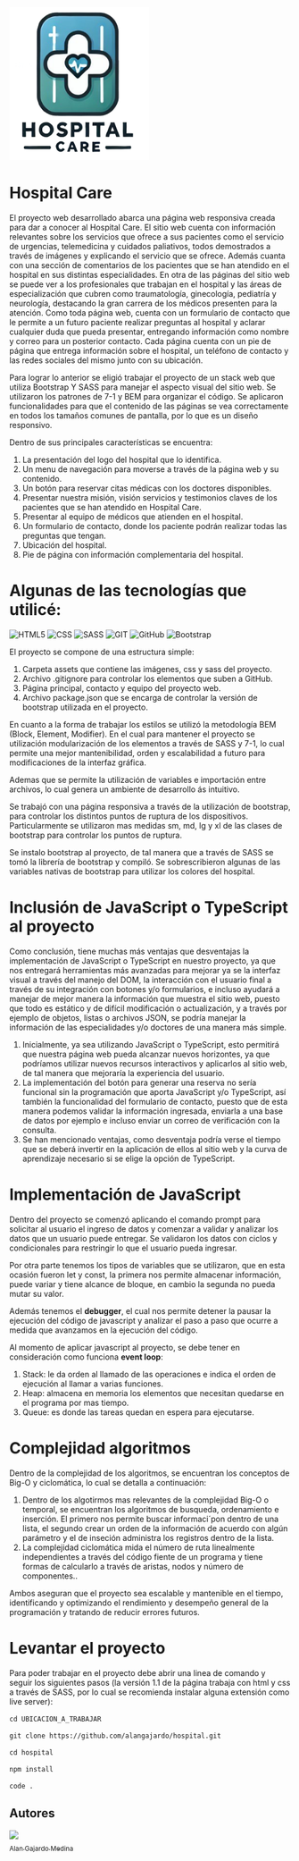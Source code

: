 <img src="./assets/img/logo.png" width="250">

# **Hospital Care**

El  proyecto web desarrollado abarca una página web responsiva creada para dar a conocer al Hospital Care.
El sitio web cuenta con información relevantes sobre los servicios que ofrece a sus pacientes como el servicio de urgencias, telemedicina y cuidados paliativos, todos demostrados a través de imágenes y explicando el servicio que se ofrece.
Además cuanta con una sección de comentarios de los pacientes que se han atendido en el hospital en sus distintas especialidades.
En otra de las páginas del sitio web se puede ver a los profesionales que trabajan en el hospital y las áreas de especialización que cubren como traumatología, ginecología, pediatría y neurología, destacando la gran carrera de los médicos presenten para la atención.
Como toda página web, cuenta con un formulario de contacto que le permite a un futuro paciente realizar preguntas al hospital y aclarar cualquier duda que pueda presentar, entregando información como nombre y correo para un posterior contacto.
Cada página cuenta con un pie de página que entrega información sobre el hospital, un teléfono de contacto y las redes sociales del mismo junto con su ubicación.

Para lograr lo anterior se eligió trabajar el proyecto de un stack web que utiliza Bootstrap Y SASS para manejar el aspecto visual del sitio web. Se utilizaron los patrones de 7-1 y BEM para organizar el código. Se aplicaron funcionalidades para que el contenido de las páginas se vea correctamente en todos los tamaños comunes de pantalla, por lo que es un diseño responsivo.

Dentro de sus principales características se encuentra:

1. La presentación del logo del hospital que lo identifica.
2. Un menu de navegación para moverse a través de la página web y su contenido.
3. Un botón para reservar citas médicas con los doctores disponibles.
4. Presentar nuestra misión, visión servicios y testimonios claves de los pacientes que se han atendido en Hospital Care.
5. Presentar al equipo de médicos que atienden en el hospital.
6. Un formulario de contacto, donde los paciente podrán realizar todas las preguntas que tengan.
7. Ubicación del hospital.
8. Pie de página con información complementaria del hospital.

# Algunas de las tecnologías que utilicé:
![HTML5](https://img.shields.io/badge/HTML5-E34F26?style=for-the-badge&logo=html5&logoColor=white)
![CSS](https://img.shields.io/badge/CSS3-1572B6?style=for-the-badge&logo=css3&logoColor=white)
![SASS](https://img.shields.io/badge/Sass-CC6699?style=for-the-badge&logo=sass&logoColor=white)
![GIT](https://img.shields.io/badge/GIT-E44C30?style=for-the-badge&logo=git&logoColor=white)
![GitHub](https://img.shields.io/badge/GitHub-100000?style=for-the-badge&logo=github&logoColor=white)
![Bootstrap](https://img.shields.io/badge/Bootstrap-563D7C?style=for-the-badge&logo=bootstrap&logoColor=white)

El proyecto se compone de una estructura simple:

1. Carpeta assets que contiene las imágenes, css y sass del proyecto.
2. Archivo .gitignore para controlar los elementos que suben a GitHub.
3. Página principal, contacto y equipo del proyecto web.
4. Archivo package.json que se encarga de controlar la versión de bootstrap utilizada en el proyecto.

En cuanto a la forma de trabajar los estilos se utilizó la metodología BEM (Block, Element, Modifier). En el cual para mantener el proyecto se utilización modularización de los elementos a través de SASS y 7-1, lo cual permite una mejor mantenibilidad, orden y escalabilidad a futuro para modificaciones de la interfaz gráfica.

Ademas que se permite la utilización de variables e importación entre archivos, lo cual genera un ambiente de desarrollo ás intuitivo.

Se trabajó con una página responsiva a través de la utilización de bootstrap, para controlar los distintos puntos de ruptura de los dispositivos. Particularmente se utilizaron mas medidas sm, md, lg y xl de las clases de bootstrap para controlar los puntos de ruptura.

Se instalo bootstrap al proyecto, de tal manera que a través de SASS se tomó la librería de bootstrap y compiló. Se sobrescribieron algunas de las variables nativas de bootstrap para utilizar los colores del hospital.

# Inclusión de JavaScript o TypeScript al proyecto

Como conclusión, tiene muchas más ventajas que desventajas la implementación de JavaScript o TypeScript en nuestro proyecto, ya que nos entregará herramientas más avanzadas para mejorar ya se la interfaz visual a través del manejo del DOM, la interacción con el usuario final a través de su integración con botones y/o formularios, e incluso ayudará a manejar de mejor manera la información que muestra el sitio web, puesto que todo es estático y de difícil modificación o actualización, y a través por ejemplo de objetos, listas o archivos JSON, se podría manejar la información de las especialidades y/o doctores de una manera más simple.

1)	Inicialmente, ya sea utilizando JavaScript o TypeScript, esto permitirá que nuestra página web pueda alcanzar nuevos horizontes, ya que podríamos utilizar nuevos recursos interactivos y aplicarlos al sitio web, de tal manera que mejoraría la experiencia del usuario.
2)	La implementación del botón para generar una reserva no sería funcional sin la programación que aporta JavaScript y/o TypeScript, así también la funcionalidad del formulario de contacto, puesto que de esta manera podemos validar la información ingresada, enviarla a una base de datos por ejemplo e incluso enviar un correo de verificación con la consulta.
3)	Se han mencionado ventajas, como desventaja podría verse el tiempo que se deberá invertir en la aplicación de ellos al sitio web y la curva de aprendizaje necesario si se elige la opción de TypeScript.

# **Implementación de JavaScript**

Dentro del proyecto se comenzó aplicando el comando prompt para solicitar al usuario el ingreso de datos y comenzar a validar y analizar los datos que un usuario puede entregar. Se validaron los datos con ciclos y condicionales para restringir lo que el usuario pueda ingresar.

Por otra parte tenemos los tipos de variables que se utilizaron, que en esta ocasión fueron let y const, la primera nos permite almacenar información, puede variar y tiene alcance de bloque, en cambio la segunda no pueda mutar su valor.

Además tenemos el **debugger**, el cual nos permite detener la pausar la ejecución del código de javascript y analizar el paso a paso que ocurre a medida que avanzamos en la ejecución del código.

Al momento de aplicar javascript al proyecto, se debe tener en consideración como funciona **event loop**:
1. Stack: le da orden al llamado de las operaciones e indica el orden de ejecución al llamar a varias funciones.
2. Heap: almacena en memoria los elementos que necesitan quedarse en el programa por mas tiempo.
3. Queue: es donde las tareas quedan en espera para ejecutarse.

# Complejidad algoritmos
Dentro de la complejidad de los algoritmos, se encuentran los conceptos de Big-O y ciclomática, lo cual se detalla a continuación:

1. Dentro de los algotirmos mas relevantes de la complejidad Big-O o temporal, se encuentran los algoritmos de busqueda, ordenamiento e inserción. El primero nos permite buscar informaci´pon dentro de una lista, el segundo crear un orden de la información de acuerdo con algún parámetro y el de inseción administra los registros dentro de la lista.
2. La complejidad ciclomática mida el número de ruta linealmente independientes a través del código fiente de un programa y tiene formas de calcularlo a través de aristas, nodos y número de componentes..

Ambos aseguran que el proyecto sea escalable y mantenible en el tiempo, identificando y optimizando el rendimiento y desempeño general de la programación y tratando de reducir errores futuros.

# Levantar el proyecto
Para poder trabajar en el proyecto debe abrir una linea de comando y seguir los siguientes pasos (la versión 1.1 de la página trabaja con html y css a través de SASS, por lo cual se recomienda instalar alguna extensión como live server):
```
cd UBICACION_A_TRABAJAR
```
```
git clone https://github.com/alangajardo/hospital.git
```
```
cd hospital
```
```
npm install
```
```
code .
```

## Autores
[<img src="https://scontent.fscl9-2.fna.fbcdn.net/v/t39.30808-6/321995472_1228880011041329_3615063310632845232_n.jpg?_nc_cat=105&ccb=1-7&_nc_sid=6ee11a&_nc_eui2=AeE0FAwgoYNy1qe2BsmB8IktNxci0VAU0tY3FyLRUBTS1oTqXOpZpNGmTfqGgZULfuw&_nc_ohc=3kM2qqydNuoQ7kNvgE-YvBP&_nc_zt=23&_nc_ht=scontent.fscl9-2.fna&_nc_gid=AaTe7_f2gQf0AeasOOcquH0&oh=00_AYC6-AQ2eXCOEO4gy-6BGMF2Eu7KLiMd-4m-Vwbg7_N3VQ&oe=6730A086" width=115><br><sub>Alan Gajardo Medina</sub>](https://github.com/alangajardo)